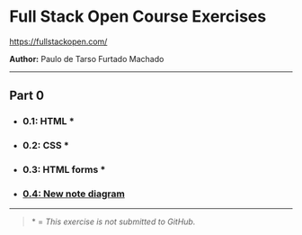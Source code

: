 # Full Stack Open Course Exercises

https://fullstackopen.com/

**Author:** Paulo de Tarso Furtado Machado

---

## Part 0

- ### 0.1: HTML \*
- ### 0.2: CSS \*
- ### 0.3: HTML forms \*
- ### [0.4: New note diagram](./part0/exercise-0-4.md)

---

> \* = _This exercise is not submitted to GitHub._
